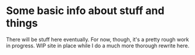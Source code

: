Some basic info about stuff and things
======================

There will be stuff here eventually. For now, though, it's a pretty rough work in progress. WIP site in place while I do a much more thorough rewrite here.
